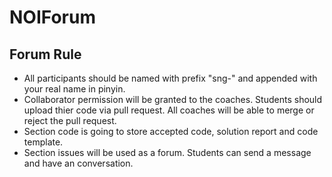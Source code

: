 # NOIForum

## Forum Rule
* All participants should be named with prefix "sng-" and appended with your real name in pinyin.
* Collaborator permission will be granted to the coaches. Students should upload thier code via pull request. All coaches will be able to merge or reject the pull request.
* Section code is going to store accepted code, solution report and code template. 
* Section issues will be used as a forum. Students can send a message and have an conversation.

